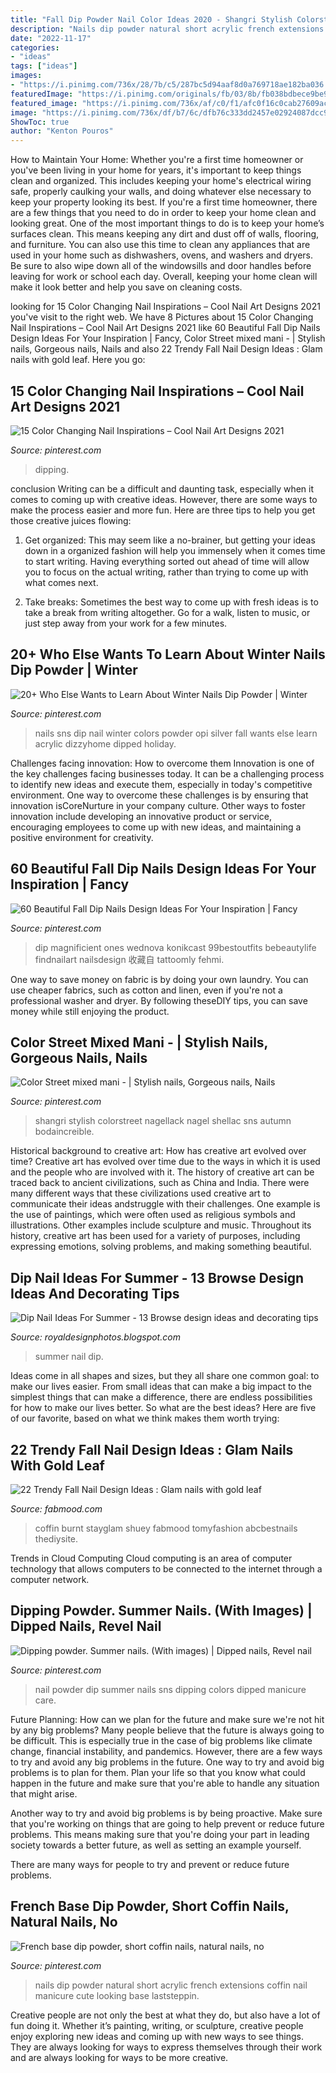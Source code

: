 ```yaml
---
title: "Fall Dip Powder Nail Color Ideas 2020 - Shangri Stylish Colorstreet Nagellack Nagel Shellac Sns Autumn Bodaincreible"
description: "Nails dip powder natural short acrylic french extensions coffin nail manicure cute looking base laststeppin"
date: "2022-11-17"
categories:
- "ideas"
tags: ["ideas"]
images:
- "https://i.pinimg.com/736x/28/7b/c5/287bc5d94aaf8d0a769718ae182ba036.jpg"
featuredImage: "https://i.pinimg.com/originals/fb/03/8b/fb038bdbece9be9822224d56e6e56913.jpg"
featured_image: "https://i.pinimg.com/736x/af/c0/f1/afc0f16c0cab27609ac8deb766fb0a23.jpg"
image: "https://i.pinimg.com/736x/df/b7/6c/dfb76c333dd2457e02924087dcc96436.jpg"
ShowToc: true
author: "Kenton Pouros"
---
```



How to Maintain Your Home: Whether you're a first time homeowner or you've been living in your home for years, it's important to keep things clean and organized. This includes keeping your home's electrical wiring safe, properly caulking your walls, and doing whatever else necessary to keep your property looking its best.
If you're a first time homeowner, there are a few things that you need to do in order to keep your home clean and looking great. One of the most important things to do is to keep your home’s surfaces clean. This means keeping any dirt and dust off of walls, flooring, and furniture. You can also use this time to clean any appliances that are used in your home such as dishwashers, ovens, and washers and dryers. Be sure to also wipe down all of the windowsills and door handles before leaving for work or school each day. Overall, keeping your home clean will make it look better and help you save on cleaning costs.

	

		
looking for 15 Color Changing Nail Inspirations – Cool Nail Art Designs 2021 you've visit to the right web. We have 8 Pictures about 15 Color Changing Nail Inspirations – Cool Nail Art Designs 2021 like 60 Beautiful Fall Dip Nails Design Ideas For Your Inspiration | Fancy, Color Street mixed mani - | Stylish nails, Gorgeous nails, Nails and also 22 Trendy Fall Nail Design Ideas : Glam nails with gold leaf. Here you go:
		
    
## 15 Color Changing Nail Inspirations – Cool Nail Art Designs 2021

<img loading=lazy src="https://i.pinimg.com/736x/df/b7/6c/dfb76c333dd2457e02924087dcc96436.jpg" onerror="this.onerror=null;this.src='https://tse4.mm.bing.net/th?id=OIP.h5lzxhSbPhq3uRNfDPQ5YwAAAA&amp;pid=15.1';" alt="15 Color Changing Nail Inspirations – Cool Nail Art Designs 2021">

_Source: pinterest.com_

>dipping. 

	

conclusion
Writing can be a difficult and daunting task, especially when it comes to coming up with creative ideas. However, there are some ways to make the process easier and more fun. Here are three tips to help you get those creative juices flowing:
1. Get organized: This may seem like a no-brainer, but getting your ideas down in a organized fashion will help you immensely when it comes time to start writing. Having everything sorted out ahead of time will allow you to focus on the actual writing, rather than trying to come up with what comes next.

2. Take breaks: Sometimes the best way to come up with fresh ideas is to take a break from writing altogether. Go for a walk, listen to music, or just step away from your work for a few minutes.

    
## 20+ Who Else Wants To Learn About Winter Nails Dip Powder | Winter

<img loading=lazy src="https://i.pinimg.com/originals/e4/a7/dc/e4a7dc22e01a46355eab72e232f033f4.jpg" onerror="this.onerror=null;this.src='https://tse2.mm.bing.net/th?id=OIP.KFWweHiTonVzHf7glw5ivwHaJ3&amp;pid=15.1';" alt="20+ Who Else Wants to Learn About Winter Nails Dip Powder | Winter">

_Source: pinterest.com_

>nails sns dip nail winter colors powder opi silver fall wants else learn acrylic dizzyhome dipped holiday. 

	

Challenges facing innovation: How to overcome them
Innovation is one of the key challenges facing businesses today. It can be a challenging process to identify new ideas and execute them, especially in today's competitive environment. One way to overcome these challenges is by ensuring that innovation isCoreNurture in your company culture. Other ways to foster innovation include developing an innovative product or service, encouraging employees to come up with new ideas, and maintaining a positive environment for creativity.

    
## 60 Beautiful Fall Dip Nails Design Ideas For Your Inspiration | Fancy

<img loading=lazy src="https://i.pinimg.com/736x/af/c0/f1/afc0f16c0cab27609ac8deb766fb0a23.jpg" onerror="this.onerror=null;this.src='https://tse3.mm.bing.net/th?id=OIP.SpcVimjKSuOMxFuQ4ByGXAHaHk&amp;pid=15.1';" alt="60 Beautiful Fall Dip Nails Design Ideas For Your Inspiration | Fancy">

_Source: pinterest.com_

>dip magnificient ones wednova konikcast 99bestoutfits bebeautylife findnailart nailsdesign 收藏自 tattoomly fehmi. 

	

One way to save money on fabric is by doing your own laundry. You can use cheaper fabrics, such as cotton and linen, even if you're not a professional washer and dryer. By following theseDIY tips, you can save money while still enjoying the product.

    
## Color Street Mixed Mani - | Stylish Nails, Gorgeous Nails, Nails

<img loading=lazy src="https://i.pinimg.com/736x/28/7b/c5/287bc5d94aaf8d0a769718ae182ba036.jpg" onerror="this.onerror=null;this.src='https://tse4.mm.bing.net/th?id=OIP.Pqxrvm-UPutJO8OYkB1-UQHaHa&amp;pid=15.1';" alt="Color Street mixed mani - | Stylish nails, Gorgeous nails, Nails">

_Source: pinterest.com_

>shangri stylish colorstreet nagellack nagel shellac sns autumn bodaincreible. 

	

Historical background to creative art: How has creative art evolved over time?
Creative art has evolved over time due to the ways in which it is used and the people who are involved with it. The history of creative art can be traced back to ancient civilizations, such as China and India. There were many different ways that these civilizations used creative art to communicate their ideas andstruggle with their challenges. One example is the use of paintings, which were often used as religious symbols and illustrations. Other examples include sculpture and music. Throughout its history, creative art has been used for a variety of purposes, including expressing emotions, solving problems, and making something beautiful.

    
## Dip Nail Ideas For Summer - 13 Browse Design Ideas And Decorating Tips

<img loading=lazy src="https://lh6.googleusercontent.com/proxy/YmhU_hi8TrTeJvr9gta-SDcIk8zK0I_tiwaT813UVnIcPziBJ1EOwacsVLusmD9ZnIHJr2rGBmycnRjaBd0ClT_dH9ML6kpAUU64mkelRYfJ5hNyxlA75IqQxYhuNBAf=w1200-h630-p-k-no-nu" onerror="this.onerror=null;this.src='https://tse4.mm.bing.net/th?id=OIP.CZohBLBDqZz9p-29oLatnQHaEY&amp;pid=15.1';" alt="Dip Nail Ideas For Summer - 13 Browse design ideas and decorating tips">

_Source: royaldesignphotos.blogspot.com_

>summer nail dip. 

	

Ideas come in all shapes and sizes, but they all share one common goal: to make our lives easier. From small ideas that can make a big impact to the simplest things that can make a difference, there are endless possibilities for how to make our lives better. So what are the best ideas? Here are five of our favorite, based on what we think makes them worth trying: 

    
## 22 Trendy Fall Nail Design Ideas : Glam Nails With Gold Leaf

<img loading=lazy src="https://www.fabmood.com/inspiration/wp-content/uploads/2020/09/nails-trends-6.jpg" onerror="this.onerror=null;this.src='https://tse2.mm.bing.net/th?id=OIP.J7Hmej-WOJv4wk_RCtToVQHaOY&amp;pid=15.1';" alt="22 Trendy Fall Nail Design Ideas : Glam nails with gold leaf">

_Source: fabmood.com_

>coffin burnt stayglam shuey fabmood tomyfashion abcbestnails thediysite. 

	

Trends in Cloud Computing
Cloud computing is an area of computer technology that allows computers to be connected to the internet through a computer network.

    
## Dipping Powder. Summer Nails. (With Images) | Dipped Nails, Revel Nail

<img loading=lazy src="https://i.pinimg.com/originals/aa/27/70/aa277054c2156335bd79e834de49a520.jpg" onerror="this.onerror=null;this.src='https://tse2.mm.bing.net/th?id=OIP.fEKqm1JAvs2JNSJH8gw8NAHaJ4&amp;pid=15.1';" alt="Dipping powder. Summer nails. (With images) | Dipped nails, Revel nail">

_Source: pinterest.com_

>nail powder dip summer nails sns dipping colors dipped manicure care. 

	

Future Planning: How can we plan for the future and make sure we're not hit by any big problems?
Many people believe that the future is always going to be difficult. This is especially true in the case of big problems like climate change, financial instability, and pandemics. However, there are a few ways to try and avoid any big problems in the future. 
One way to try and avoid big problems is to plan for them. Plan your life so that you know what could happen in the future and make sure that you're able to handle any situation that might arise. 

Another way to try and avoid big problems is by being proactive. Make sure that you're working on things that are going to help prevent or reduce future problems. This means making sure that you're doing your part in leading society towards a better future, as well as setting an example yourself. 

There are many ways for people to try and prevent or reduce future problems.

    
## French Base Dip Powder, Short Coffin Nails, Natural Nails, No

<img loading=lazy src="https://i.pinimg.com/originals/fb/03/8b/fb038bdbece9be9822224d56e6e56913.jpg" onerror="this.onerror=null;this.src='https://tse2.mm.bing.net/th?id=OIP.wskYedyOPdN9jS2O_5udoQHaNL&amp;pid=15.1';" alt="French base dip powder, short coffin nails, natural nails, no">

_Source: pinterest.com_

>nails dip powder natural short acrylic french extensions coffin nail manicure cute looking base laststeppin. 

	

Creative people are not only the best at what they do, but also have a lot of fun doing it. Whether it’s painting, writing, or sculpture, creative people enjoy exploring new ideas and coming up with new ways to see things. They are always looking for ways to express themselves through their work and are always looking for ways to be more creative.

